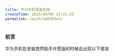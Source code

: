 ```yaml
---
title: 华为手机安装应用
createTime: 2025/04/09 17:21:25
permalink: /wish/4d8f63w3/
---
```

### 前言
华为手机在安装悠然助手许愿版的时候会出现以下错误
